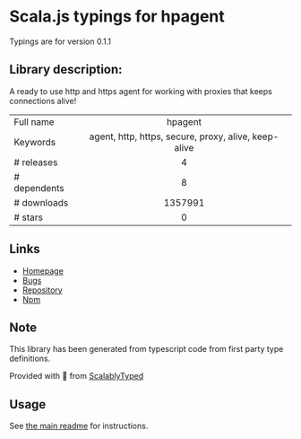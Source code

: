 
# Scala.js typings for hpagent

Typings are for version 0.1.1

## Library description:
A ready to use http and https agent for working with proxies that keeps connections alive!

|                    |                 |
| ------------------ | :-------------: |
| Full name          | hpagent |
| Keywords           | agent, http, https, secure, proxy, alive, keep-alive |
| # releases         | 4 |
| # dependents       | 8 |
| # downloads        | 1357991 |
| # stars            | 0 |

## Links
- [Homepage](https://github.com/delvedor/hpagent#readme)
- [Bugs](https://github.com/delvedor/hpagent/issues)
- [Repository](https://github.com/delvedor/hpagent)
- [Npm](https://www.npmjs.com/package/hpagent)
    


## Note
This library has been generated from typescript code from first party type definitions.

Provided with :purple_heart: from [ScalablyTyped](https://github.com/oyvindberg/ScalablyTyped)

## Usage
See [the main readme](../../readme.md) for instructions.


